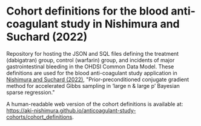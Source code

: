 # Cohort definitions for the blood anti-coagulant study in Nishimura and Suchard (2022)

Repository for hosting the JSON and SQL files defining the treatment (dabigatran) group, control (warfarin) group, and incidents of major gastrointestinal bleeding in the OHDSI Common Data Model. These definitions are used for the blood anti-coagulant study application in [Nishimura and Suchard (2022)](https://doi.org/10.1080/01621459.2022.2057859), "Prior-preconditioned conjugate gradient method for accelerated Gibbs sampling in ‘large n & large p’ Bayesian sparse regression."

A human-readable web version of the cohort definitions is available at: <br> <https://aki-nishimura.github.io/anticoagulant-study-cohorts/cohort_definitions>.
